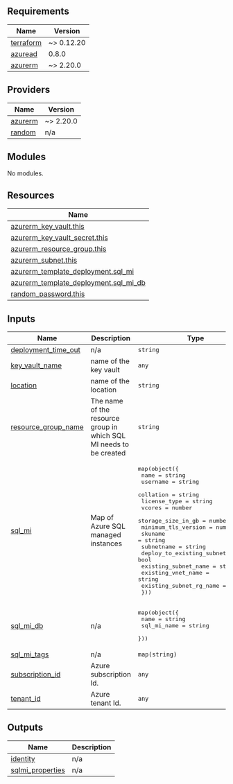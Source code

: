 <!-- BEGIN_TF_DOCS -->
## Requirements

| Name | Version |
|------|---------|
| <a name="requirement_terraform"></a> [terraform](#requirement\_terraform) | ~> 0.12.20 |
| <a name="requirement_azuread"></a> [azuread](#requirement\_azuread) | 0.8.0 |
| <a name="requirement_azurerm"></a> [azurerm](#requirement\_azurerm) | ~> 2.20.0 |

## Providers

| Name | Version |
|------|---------|
| <a name="provider_azurerm"></a> [azurerm](#provider\_azurerm) | ~> 2.20.0 |
| <a name="provider_random"></a> [random](#provider\_random) | n/a |

## Modules

No modules.

## Resources

| Name |
|------|
| [azurerm_key_vault.this](https://registry.terraform.io/providers/hashicorp/azurerm/latest/docs/data-sources/key_vault) |
| [azurerm_key_vault_secret.this](https://registry.terraform.io/providers/hashicorp/azurerm/latest/docs/resources/key_vault_secret) |
| [azurerm_resource_group.this](https://registry.terraform.io/providers/hashicorp/azurerm/latest/docs/data-sources/resource_group) |
| [azurerm_subnet.this](https://registry.terraform.io/providers/hashicorp/azurerm/latest/docs/data-sources/subnet) |
| [azurerm_template_deployment.sql_mi](https://registry.terraform.io/providers/hashicorp/azurerm/latest/docs/resources/template_deployment) |
| [azurerm_template_deployment.sql_mi_db](https://registry.terraform.io/providers/hashicorp/azurerm/latest/docs/resources/template_deployment) |
| [random_password.this](https://registry.terraform.io/providers/hashicorp/random/latest/docs/resources/password) |

## Inputs

| Name | Description | Type | Default | Required |
|------|-------------|------|---------|:--------:|
| <a name="input_deployment_time_out"></a> [deployment\_time\_out](#input\_deployment\_time\_out) | n/a | `string` | `"8h"` | no |
| <a name="input_key_vault_name"></a> [key\_vault\_name](#input\_key\_vault\_name) | name of the key vault | `any` | `null` | no |
| <a name="input_location"></a> [location](#input\_location) | name of the location | `string` | `null` | no |
| <a name="input_resource_group_name"></a> [resource\_group\_name](#input\_resource\_group\_name) | The name of the resource group in which SQL MI needs to be created | `string` | `null` | no |
| <a name="input_sql_mi"></a> [sql\_mi](#input\_sql\_mi) | Map of Azure SQL managed instances | <pre>map(object({<br>    name                        = string<br>    username                    = string<br>    collation                   = string<br>    license_type                = string<br>    vcores                      = number<br>    storage_size_in_gb          = number<br>    minimum_tls_version         = number<br>    skuname                     = string   <br>    subnetname                  = string<br>    deploy_to_existing_subnet   = bool<br>    existing_subnet_name        = string<br>    existing_vnet_name          = string<br>    existing_subnet_rg_name     = string <br>  }))</pre> | `{}` | no |
| <a name="input_sql_mi_db"></a> [sql\_mi\_db](#input\_sql\_mi\_db) | n/a | <pre>map(object({<br>   name = string<br>   sql_mi_name = string<br>   }))</pre> | n/a | yes |
| <a name="input_sql_mi_tags"></a> [sql\_mi\_tags](#input\_sql\_mi\_tags) | n/a | `map(string)` | `{}` | no |
| <a name="input_subscription_id"></a> [subscription\_id](#input\_subscription\_id) | Azure subscription Id. | `any` | n/a | yes |
| <a name="input_tenant_id"></a> [tenant\_id](#input\_tenant\_id) | Azure tenant Id. | `any` | n/a | yes |

## Outputs

| Name | Description |
|------|-------------|
| <a name="output_identity"></a> [identity](#output\_identity) | n/a |
| <a name="output_sqlmi_properties"></a> [sqlmi\_properties](#output\_sqlmi\_properties) | n/a |
<!-- END_TF_DOCS -->